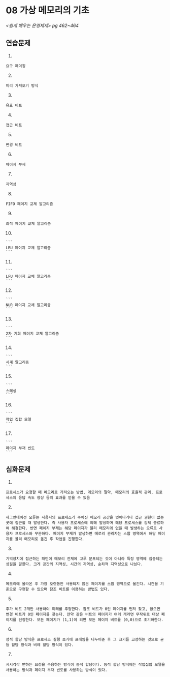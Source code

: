 # 08 가상 메모리의 기초

*<쉽게 배우는 운영체제> pg 462~464*



## 연습문제

1. 

   ```
   요구 페이징
   ```

2. 

   ```
   미리 가져오기 방식
   ```

3. 

   ```
   유효 비트
   ```
   
4. 

   ```
   접근 비트
   ```

5. 

   ```
   변경 비트
   ```

6. 

   ```
   페이지 부재
   ```
   
7. 

   ```
   지역성
   ```

8. 

   ```
   FIFO 페이지 교체 알고리즘
   ```

9. 

   ```
   최적 페이지 교체 알고리즘
   ```

10. 

    ```
    LRU 페이지 교체 알고리즘
    ```

11. 

    ```
    LFU 페이지 교체 알고리즘
    ```

12. 

    ```
    NUR 페이지 교체 알고리즘
    ```

13. 

    ```
    2차 기회 페이지 교체 알고리즘
    ```

14. 

    ```
    시계 알고리즘
    ```

15. 

    ```
    스레싱
    ```

16. 

    ```
    작업 집합 모델
    ```

17. 

    ```
    페이지 부재 빈도
    ```



## 심화문제

1. 

   ```
   프로세스가 요청할 때 메모리로 가져오는 방법, 메모리의 절약, 메모리의 효율적 관리, 프로세스의 응답 속도 향상 등의 효과를 얻을 수 있음
   ```

2. 

   ```
   세그먼테이션 오류는 사용자의 프로세스가 주어진 메모리 공간을 벗어나거나 접근 권한이 없는 곳에 접근할 때 발생한다. 즉 사용자 프로세스에 의해 발생하며 해당 프로세스를 강제 종료하여 해결한다. 반면 페이지 부재는 해당 페이지가 물리 메모리에 없을 때 발생하는 오류로 사용자 프로세스와 무관하다. 페이지 부재가 발생하면 메로리 관리자는 스왑 영역에서 해당 페이지를 물리 메모리로 옮긴 후 작업을 진행한다.
   ```
   
3. 

   ```
   기억장치에 접근하는 패턴이 메모리 전체에 고루 분포되는 것이 아니라 특정 영역에 집중되는 성질을 말한다. 크게 공간의 지역성, 시간의 지역성, 순차적 지역성으로 나뉜다.
   ```
   
4. 

   ```
   메모리에 올라온 후 가장 오랫동안 사용되지 않은 페이지를 스왑 영역으로 옮긴다. 시간을 기준으로 구현할 수 있으며 참조 비트를 이용하는 방법도 있다.
   ```
   
5. 

   ```
   추가 비트 2개만 사용하여 미래를 추정한다. 참조 비트가 0인 페이지를 먼저 찾고, 없으면 변경 비트가 0인 페이지를 찾는다. 만약 같은 비트의 페이지가 여러 개라면 무작위로 대상 페이지를 선정한다. 모든 페이지가 (1,1)이 되면 모든 페이지 비트를 (0,0)으로 초기화한다.
   ```

6. 

   ```
   정적 할당 방식은 프로세스 실행 초기에 프레임을 나누어준 후 그 크기를 고정하는 것으로 균등 할당 방식과 비례 할당 방식이 있다.
   ```

7. 

   ```
   시시각각 변하는 요청을 수용하는 방식이 동적 할당이다. 동적 할당 방식에는 작업집합 모델을 사용하는 방식과 페이지 부재 빈도를 사용하는 방식이 있다.
   ```

   
